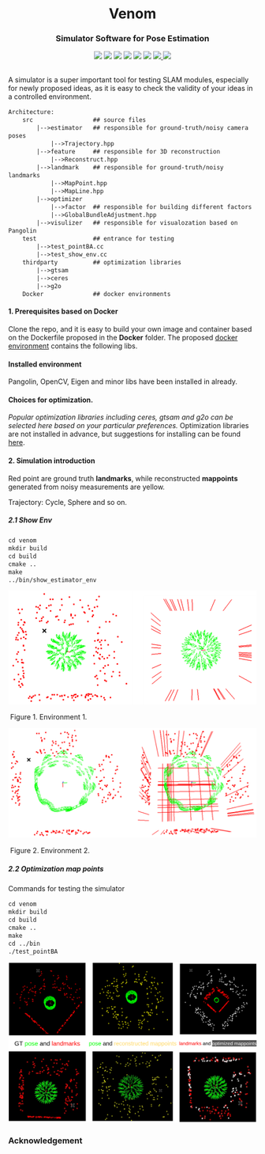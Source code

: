 <h1 align="center">
  Venom
</h1> 
<h3 align="center">
 Simulator Software for Pose Estimation
</h3>

<p align="center">
  <a href="https://eccv2022.ecva.net"><img src="https://img.shields.io/badge/ECCV-2022-4b44ce.svg"></a>
  <a href="https://arxiv.org/pdf/2207.10008.pdf"><img src="http://img.shields.io/badge/Paper-PDF-red.svg"></a>
  <a href="https://TOOD"><img src="https://img.shields.io/badge/Video-ECCV-green.svg"></a>
  <a href="https://ras.papercept.net/conferences/conferences/ICRA21/program/ICRA21_ProgramAtAGlanceWeb.html"><img src="https://img.shields.io/badge/ICRA-2021-4b44ce.svg"></a>
  <a href="https://www.ieee-ras.org/publications/ra-l"><img src="https://img.shields.io/badge/RAL-2020-4b44ce.svg"></a>
  <a href="https://medium.com/@mgalkin/knowledge-graphs-iclr-2020-f555c8ef10e3"><img src="http://img.shields.io/badge/Blog-Medium-B31B1B.svg"></a>
  <a href="https://">
    <img src="https://img.shields.io/badge/License-Apache%202.0-blue.svg">
  </a>
  <img src="https://img.shields.io/badge/Version-0.01-green.svg">
</p>

##   
A simulator is a super important tool for testing SLAM modules, especially for newly proposed ideas, as it is easy to check the validity of your ideas in a controlled environment.

```
Architecture:
    src                 ## source files
        |-->estimator   ## responsible for ground-truth/noisy camera poses
            |-->Trajectory.hpp
        |-->feature     ## responsible for 3D reconstruction
            |-->Reconstruct.hpp 
        |-->landmark    ## responsible for ground-truth/noisy landmarks
            |-->MapPoint.hpp
            |-->MapLine.hpp    
        |-->optimizer
            |-->factor  ## responsible for building different factors 
            |-->GlobalBundleAdjustment.hpp
        |-->visulizer   ## responsible for visualozation based on Pangolin
    test                ## entrance for testing
        |-->test_pointBA.cc
        |-->test_show_env.cc
    thirdparty          ## optimization libraries
        |-->gtsam
        |-->ceres
        |-->g2o
    Docker              ## docker environments
```

#### 1. Prerequisites based on Docker 

Clone the repo, and it is easy to build your own image and container based on the Dockerfile proposed in the **Docker** folder.
The proposed [docker environment](Docker/readme.md) contains the following  libs.
#### Installed environment
Pangolin, OpenCV, Eigen and minor libs have been installed in already.  

#### Choices for optimization.
*Popular optimization libraries including ceres, gtsam and g2o can be selected here based on your particular preferences.* 
Optimization libraries are not installed in advance, but suggestions for installing can be found  [here](thirdparty/readme.md).

#### 2. Simulation introduction 

Red point are ground truth **landmarks**, while reconstructed **mappoints** generated from noisy measurements are yellow. 

Trajectory: Cycle, Sphere and so on.

##### 2.1 Show Env

```
cd venom
mkdir build
cd build 
cmake ..
make
../bin/show_estimator_env 
```



![env](images/env.png)

​																													Figure 1. Environment 1.

![env2](images/env2.png)

​																													Figure 2. Environment 2.

##### 2.2 Optimization map points 

Commands for testing the simulator

```
cd venom
mkdir build
cd build
cmake ..
make
cd ../bin
./test_pointBA
```

![environment](images/environment.png)



### Acknowledgement

